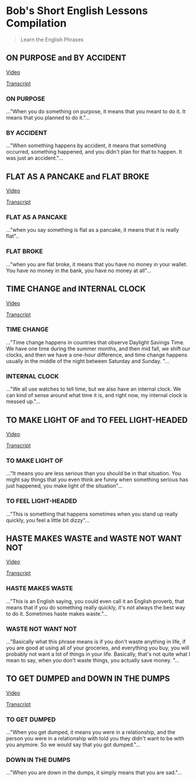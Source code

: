 # Bob's Short English Lessons Compilation

> Learn the English Phrases

## ON PURPOSE and BY ACCIDENT

<a href="https://www.youtube.com/watch?v=WIGm2QOTQUE" target="_blank">Video</a>

[Transcript](transcripts/20211117/README.md)

### ON PURPOSE

..."When you do something on purpose, it means that you meant to do it. It means that you planned to do it."...

### BY ACCIDENT

..."When something happens by accident, it means that something occurred, something happened, and you didn't plan for that to happen. It was just an accident."...


## FLAT AS A PANCAKE and FLAT BROKE

<a href="https://www.youtube.com/watch?v=g1LKxclZjac" target="_blank">Video</a>

[Transcript](transcripts/20211112/README.md)

### FLAT AS A PANCAKE

..."when you say something is flat as a pancake, it means that it is really flat"..


### FLAT BROKE

..."when you are flat broke, it means that you have no money in your wallet. You have no money in the bank, you have no money at all"...


## TIME CHANGE and INTERNAL CLOCK

<a href="https://www.youtube.com/watch?v=DiEmPW-Ie8g&t=1s" target="_blank">Video</a>

[Transcript](transcripts/20211110/README.md)

### TIME CHANGE

..."Time change happens in countries that observe Daylight Savings Time. We have one time during the summer months, and then mid fall, we shift our clocks, and then we have a one-hour difference, and time change happens usually in the middle of the night between Saturday and Sunday. "...

### INTERNAL CLOCK

..."We all use watches to tell time, but we also have an internal clock. We can kind of sense around what time it is, and right now, my internal clock is messed up."...


## TO MAKE LIGHT OF and TO FEEL LIGHT-HEADED

<a href="https://www.youtube.com/watch?v=0x6U6zrEjnY" target="_blank">Video</a>

[Transcript](transcripts/20211108/README.md)

### TO MAKE LIGHT OF

..."It means you are less serious than you should be in that situation. You might say things that you even think are funny when something serious has just happened, you make light of the situation"...

### TO FEEL LIGHT-HEADED
..."This is something that happens sometimes when you stand up really quickly, you feel a little bit dizzy"...


## HASTE MAKES WASTE and WASTE NOT WANT NOT

<a href="https://www.youtube.com/watch?v=4q0Ba1gp_Y0" target="_blank">Video</a>

[Transcript](transcripts/20211105/README.md)

### HASTE MAKES WASTE
..."This is an English saying, you could even call it an English proverb, that means that if you do something really quickly, it's not always the best way to do it. Sometimes haste makes waste."...

### WASTE NOT WANT NOT
..."Basically what this phrase means is if you don't waste anything in life, if you are good at using all of your groceries, and everything you buy, you will probably not want a lot of things in your life. Basically, that's not quite what I mean to say, when you don't waste things, you actually save money. "...



## TO GET DUMPED and DOWN IN THE DUMPS

<a href="https://www.youtube.com/watch?v=ivmoI2zfywI" target="_blank">Video</a>

[Transcript](transcripts/20211103/README.md)

### TO GET DUMPED
..."When you get dumped, it means you were in a relationship, and the person you were in a relationship with told you they didn't want to be with you anymore. So we would say that you got dumped."...

### DOWN IN THE DUMPS
..."When you are down in the dumps, it simply means that you are sad."...

